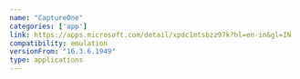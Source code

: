 ```yaml
---
name: "CaptureOne"
categories: ['app']
link: https://apps.microsoft.com/detail/xpdc1mtsbzz97k?hl=en-in&gl=IN
compatibility: emulation
versionFrom: "16.3.6.1949"
type: applications
---
```


